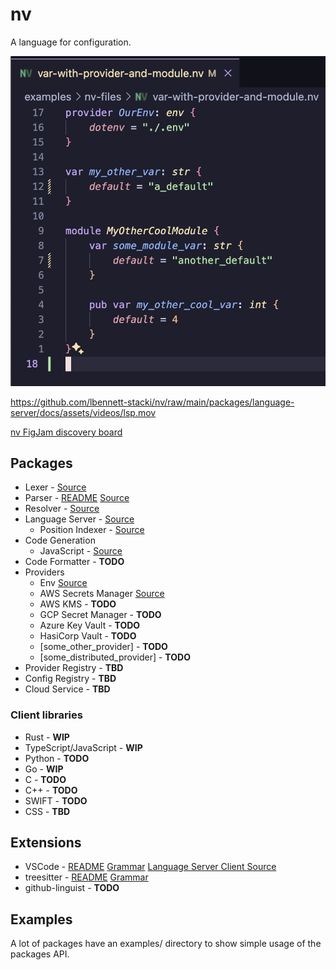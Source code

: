 # nv

A language for configuration.

![nv syntax highlighting](./extensions/vscode-nv/docs/assets/images/vscode-nv-syntax-highlighting.png)

https://github.com/lbennett-stacki/nv/raw/main/packages/language-server/docs/assets/videos/lsp.mov

[nv FigJam discovery board](https://www.figma.com/file/YLWiYaLvchfUlrbmr4P0M2/NV-Discovery?type=whiteboard&node-id=0%3A1&t=7aag2YKaHTLDS4lW-1)

## Packages

- Lexer - [Source](./packages/lexer/src/lib.rs)
- Parser - [README](./packages/parser/README.md) [Source](./packages/parser/src/lib.rs)
- Resolver - [Source](./packages/resolver/src/lib.rs)
- Language Server - [Source](./packages/language-server/src/main.rs)
  - Position Indexer - [Source](./packages/position_indexer/src/lib.rs)
- Code Generation
  - JavaScript - [Source](./packages/code-generation/javascript/src/lib.rs)
- Code Formatter - **TODO**
- Providers
  - Env [Source](./packages/provider/providers/env/src/lib.rs)
  - AWS Secrets Manager [Source](./packages/provider/providers/aws-secrets-manager/src/lib.rs)
  - AWS KMS - **TODO**
  - GCP Secret Manager - **TODO**
  - Azure Key Vault - **TODO**
  - HasiCorp Vault - **TODO**
  - [some_other_provider] - **TODO**
  - [some_distributed_provider] - **TODO**
- Provider Registry - **TBD**
- Config Registry - **TBD**
- Cloud Service - **TBD**

### Client libraries

- Rust - **WIP**
- TypeScript/JavaScript - **WIP**
- Python - **TODO**
- Go - **WIP**
- C - **TODO**
- C++ - **TODO**
- SWIFT - **TODO**
- CSS - **TBD**

## Extensions

- VSCode - [README](./extensions/vscode-nv/README.md) [Grammar](./extensions/vscode-nv/syntaxes/nv.tmLanguage.json) [Language Server Client Source](./extensions/vscode-nv/language-server-client/extension.ts)
- treesitter - [README](./extensions/tree-sitter-nv/README.md) [Grammar](./extensions/tree-sitter-nv/grammar.js)
- github-linguist - **TODO**

## Examples

A lot of packages have an examples/ directory to show simple usage of the packages API.

